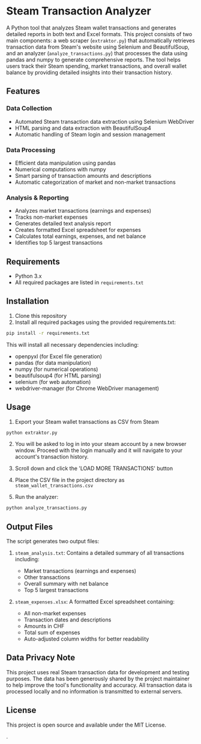 # Steam Transaction Analyzer
A Python tool that analyzes Steam wallet transactions and generates detailed reports in both text and Excel formats. This project consists of two main components: a web scraper (`extraktor.py`) that automatically retrieves transaction data from Steam's website using Selenium and BeautifulSoup, and an analyzer (`analyze_transactions.py`) that processes the data using pandas and numpy to generate comprehensive reports. The tool helps users track their Steam spending, market transactions, and overall wallet balance by providing detailed insights into their transaction history.

## Features

### Data Collection
- Automated Steam transaction data extraction using Selenium WebDriver
- HTML parsing and data extraction with BeautifulSoup4
- Automatic handling of Steam login and session management

### Data Processing
- Efficient data manipulation using pandas
- Numerical computations with numpy
- Smart parsing of transaction amounts and descriptions
- Automatic categorization of market and non-market transactions

### Analysis & Reporting
- Analyzes market transactions (earnings and expenses)
- Tracks non-market expenses
- Generates detailed text analysis report
- Creates formatted Excel spreadsheet for expenses 
- Calculates total earnings, expenses, and net balance
- Identifies top 5 largest transactions

## Requirements

- Python 3.x
- All required packages are listed in `requirements.txt`

## Installation

1. Clone this repository
2. Install all required packages using the provided requirements.txt:
```bash
pip install -r requirements.txt
```

This will install all necessary dependencies including:
- openpyxl (for Excel file generation)
- pandas (for data manipulation)
- numpy (for numerical operations)
- beautifulsoup4 (for HTML parsing)
- selenium (for web automation)
- webdriver-manager (for Chrome WebDriver management)

## Usage

1. Export your Steam wallet transactions as CSV from Steam
```bash
python extraktor.py
```
2. You will be asked to log in into your steam account by a new browser window. Proceed with the login manually and it will navigate to your account's transaction history.

3. Scroll down and click the 'LOAD MORE TRANSACTIONS' button
4. Place the CSV file in the project directory as `steam_wallet_transactions.csv`
5. Run the analyzer:
```bash
python analyze_transactions.py
```

## Output Files

The script generates two output files:

1. `steam_analysis.txt`: Contains a detailed summary of all transactions including:
   - Market transactions (earnings and expenses)
   - Other transactions
   - Overall summary with net balance
   - Top 5 largest transactions

2. `steam_expenses.xlsx`: A formatted Excel spreadsheet containing:
   - All non-market expenses
   - Transaction dates and descriptions
   - Amounts in CHF
   - Total sum of expenses
   - Auto-adjusted column widths for better readability

## Data Privacy Note

This project uses real Steam transaction data for development and testing purposes. The data has been generously shared by the project maintainer to help improve the tool's functionality and accuracy. All transaction data is processed locally and no information is transmitted to external servers.

## License

This project is open source and available under the MIT License.

. 
